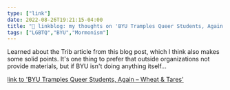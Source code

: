 ```yaml
---
type: ["link"]
date: 2022-08-26T19:21:15-04:00
title: "🔗 linkblog: my thoughts on 'BYU Tramples Queer Students, Again – Wheat & Tares'"
tags: ["LGBTQ","BYU","Mormonism"]
---
```

Learned about the Trib article from this blog post, which I think also makes some solid points. It's one thing to prefer that outside organizations not provide materials, but if BYU isn't doing anything itself...
 

[link to 'BYU Tramples Queer Students, Again – Wheat & Tares'](https://wheatandtares.org/2022/08/26/byu-tramples-queer-students-again/)
